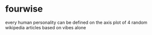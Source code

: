 # fourwise
every human personality can be defined on the axis plot of 4 random wikipedia articles based on vibes alone
